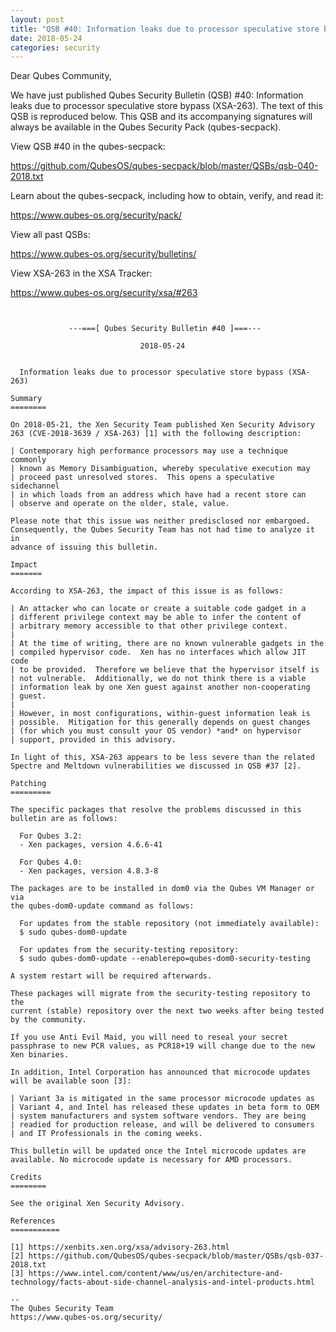 ```yaml
---
layout: post
title: "QSB #40: Information leaks due to processor speculative store bypass (XSA-263)"
date: 2018-05-24
categories: security
---
```


Dear Qubes Community,

We have just published Qubes Security Bulletin (QSB) #40: Information
leaks due to processor speculative store bypass (XSA-263). The text of
this QSB is reproduced below. This QSB and its accompanying signatures
will always be available in the Qubes Security Pack (qubes-secpack).

View QSB #40 in the qubes-secpack:

<https://github.com/QubesOS/qubes-secpack/blob/master/QSBs/qsb-040-2018.txt>

Learn about the qubes-secpack, including how to obtain, verify, and
read it:

<https://www.qubes-os.org/security/pack/>

View all past QSBs:

<https://www.qubes-os.org/security/bulletins/>

View XSA-263 in the XSA Tracker:

<https://www.qubes-os.org/security/xsa/#263>

```


             ---===[ Qubes Security Bulletin #40 ]===---

                             2018-05-24


  Information leaks due to processor speculative store bypass (XSA-263)

Summary
========

On 2018-05-21, the Xen Security Team published Xen Security Advisory
263 (CVE-2018-3639 / XSA-263) [1] with the following description:

| Contemporary high performance processors may use a technique commonly
| known as Memory Disambiguation, whereby speculative execution may
| proceed past unresolved stores.  This opens a speculative sidechannel
| in which loads from an address which have had a recent store can
| observe and operate on the older, stale, value.

Please note that this issue was neither predisclosed nor embargoed.
Consequently, the Qubes Security Team has not had time to analyze it in
advance of issuing this bulletin.

Impact
=======

According to XSA-263, the impact of this issue is as follows:

| An attacker who can locate or create a suitable code gadget in a
| different privilege context may be able to infer the content of
| arbitrary memory accessible to that other privilege context.
| 
| At the time of writing, there are no known vulnerable gadgets in the
| compiled hypervisor code.  Xen has no interfaces which allow JIT code
| to be provided.  Therefore we believe that the hypervisor itself is
| not vulnerable.  Additionally, we do not think there is a viable
| information leak by one Xen guest against another non-cooperating
| guest.
| 
| However, in most configurations, within-guest information leak is
| possible.  Mitigation for this generally depends on guest changes
| (for which you must consult your OS vendor) *and* on hypervisor
| support, provided in this advisory.

In light of this, XSA-263 appears to be less severe than the related
Spectre and Meltdown vulnerabilities we discussed in QSB #37 [2].

Patching
=========

The specific packages that resolve the problems discussed in this
bulletin are as follows:

  For Qubes 3.2:
  - Xen packages, version 4.6.6-41

  For Qubes 4.0:
  - Xen packages, version 4.8.3-8

The packages are to be installed in dom0 via the Qubes VM Manager or via
the qubes-dom0-update command as follows:

  For updates from the stable repository (not immediately available):
  $ sudo qubes-dom0-update

  For updates from the security-testing repository:
  $ sudo qubes-dom0-update --enablerepo=qubes-dom0-security-testing

A system restart will be required afterwards.

These packages will migrate from the security-testing repository to the
current (stable) repository over the next two weeks after being tested
by the community.

If you use Anti Evil Maid, you will need to reseal your secret
passphrase to new PCR values, as PCR18+19 will change due to the new
Xen binaries.

In addition, Intel Corporation has announced that microcode updates
will be available soon [3]:

| Variant 3a is mitigated in the same processor microcode updates as
| Variant 4, and Intel has released these updates in beta form to OEM
| system manufacturers and system software vendors. They are being
| readied for production release, and will be delivered to consumers
| and IT Professionals in the coming weeks.

This bulletin will be updated once the Intel microcode updates are
available. No microcode update is necessary for AMD processors.

Credits
========

See the original Xen Security Advisory.

References
===========

[1] https://xenbits.xen.org/xsa/advisory-263.html
[2] https://github.com/QubesOS/qubes-secpack/blob/master/QSBs/qsb-037-2018.txt
[3] https://www.intel.com/content/www/us/en/architecture-and-technology/facts-about-side-channel-analysis-and-intel-products.html

--
The Qubes Security Team
https://www.qubes-os.org/security/
```

